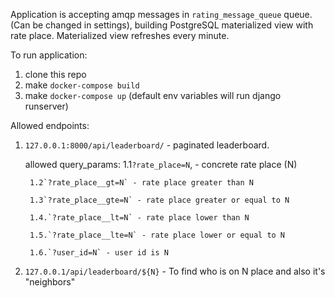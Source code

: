 Application is accepting amqp messages in `rating_message_queue`  queue. 
(Can be changed in settings), building PostgreSQL materialized view with rate place. 
Materialized view refreshes every minute.



To run application:
1. clone this repo
2. make `docker-compose build`
3. make `docker-compose up` (default env variables will run django runserver)


Allowed endpoints:

1. `127.0.0.1:8000/api/leaderboard/` - paginated leaderboard.

    allowed query_params: 
        1.1`?rate_place=N`, - concrete rate place (N) 
        
        1.2`?rate_place__gt=N` - rate place greater than N
        
        1.3`?rate_place__gte=N` - rate place greater or equal to N
        
        1.4.`?rate_place__lt=N` - rate place lower than N
        
        1.5.`?rate_place__lte=N` - rate place lower or equal to N
        
        1.6.`?user_id=N` - user id is N
 
 
2. `127.0.0.1/api/leaderboard/${N}` - To find who is on N place and also it's "neighbors" 